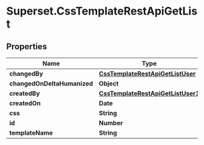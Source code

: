 # Superset.CssTemplateRestApiGetList

## Properties
Name | Type | Description | Notes
------------ | ------------- | ------------- | -------------
**changedBy** | [**CssTemplateRestApiGetListUser**](CssTemplateRestApiGetListUser.md) |  | [optional] 
**changedOnDeltaHumanized** | **Object** |  | [optional] 
**createdBy** | [**CssTemplateRestApiGetListUser1**](CssTemplateRestApiGetListUser1.md) |  | [optional] 
**createdOn** | **Date** |  | [optional] 
**css** | **String** |  | [optional] 
**id** | **Number** |  | [optional] 
**templateName** | **String** |  | [optional] 
